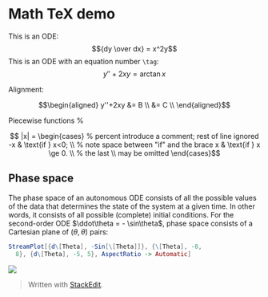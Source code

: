 
# Math TeX demo

This is an ODE:
$${dy \over dx} = x^2y$$
This is an ODE with an equation number `\tag`:
$$y''+2xy=\arctan x \tag{1}$$

Alignment:

$$\begin{aligned}
y''+2xy &= B \\
 &= C \\
\end{aligned}$$

Piecewise functions %

$$
|x| =
\begin{cases} % percent introduce a comment; rest of line ignored
-x & \text{if } x<0; \\ % note space between "if" and the brace
x & \text{if } x \ge 0. \\ % the last \\ may be omitted
\end{cases}$$

## Phase space
 
 
 
 The phase space of an autonomous ODE consists of all the possible values of the data that determines the state of the system at a given time. In other words, it consists of all possible (complete) initial conditions. For the second-order ODE $\ddot\theta = - \sin\theta$, phase space consists of a Cartesian plane of $(\theta, \dot\theta)$ pairs:
```mathematica
StreamPlot[{d\[Theta], -Sin[\[Theta]]}, {\[Theta], -8, 
  8}, {d\[Theta], -5, 5}, AspectRatio -> Automatic]
  ```
 
![
](https://lh3.googleusercontent.com/LwW0EHIP7y3nyNL4tjt-rRPTN5Fk4ppsplgu_kORQzR2njcCDe340jR3H9zKMCzgRhzGOxSf2DOX "Phase space of a pendulum")


> Written with [StackEdit](https://stackedit.io/).
<!--stackedit_data:
eyJoaXN0b3J5IjpbMTk4NjQzMjg5OSw4MTc3MzQ1MzFdfQ==
-->